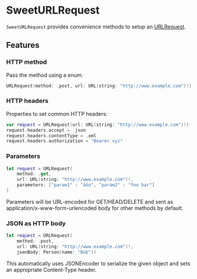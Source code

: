 # SweetURLRequest

`SweetURLRequest` provides convenience methods to setup an [URLRequest](https://developer.apple.com/documentation/foundation/urlrequest).

## Features

### HTTP method

Pass the method using a enum:

```swift
URLRequest(method: .post, url: URL(string: "http://www.example.com")!)
```

### HTTP headers

Properties to set common HTTP headers:

```swift
var request = URLRequest(url: URL(string: "http://www.example.com")!)
request.headers.accept = .json
request.headers.contentType = .xml
request.headers.authorization = "Bearer xyz"
```

### Parameters

```swift
let request = URLRequest(
    method: .get,
    url: URL(string: "http://www.example.com")!,
    parameters: ["param1" : "äöü", "param2" : "foo bar"]
)
```

Parameters will be URL-encoded for GET/HEAD/DELETE and sent as application/x-www-form-urlencoded body for other methods by default.

### JSON as HTTP body

```swift
let request = URLRequest(
    method: .post,
    url: URL(string: "http://www.example.com")!,
    jsonBody: Person(name: "Bob"))
```

This automatically uses JSONEncoder to serialize the given object and sets an appropriate Content-Type header.
